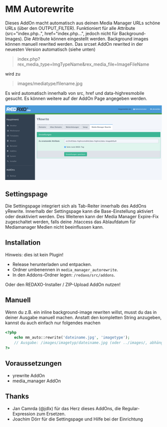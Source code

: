 MM Autorewrite
========================

Dieses AddOn macht automatisch aus deinen Media Manager URLs schöne URLs (über den OUTPUT_FILTER).
Funktioniert für alle Attribute (src="index.php..", href="index.php...", jedoch nicht für Background-Images). Die Attribute können eingestellt werden. Background images können manuell rewrited werden. Das srcset AddOn rewrited in der neuesten Version automatisch (siehe unten)

> index.php?rex_media_type=ImgTypeName&rex_media_file=ImageFileName

wird zu

> images/mediatype/filename.jpg

Es wird automatisch innerhalb von src, href und data-highresmobile gesucht. Es können weitere auf der AddOn Page angegeben werden.

![Screenshot](https://raw.githubusercontent.com/FriendsOfREDAXO/media_manager_autorewrite/assets/screen.png)

Settingspage
------------
Die Settingspage integriert sich als Tab-Reiter innerhalb des AddOns yRewrite.
Innerhalb der Settingspage kann die Base-Einstellung aktiviert oder deaktiviert werden. Des Weiteren kann der Media Manager Expire-Fix zugeschaltet werden, falls deine .htaccess das Ablaufdatum für Mediamanager Medien nicht beeinflussen kann.

Installation
------------
Hinweis: dies ist kein Plugin!

* Release herunterladen und entpacken.
* Ordner umbenennen in `media_manager_autorewrite`.
* In den Addons-Ordner legen: `/redaxo/src/addons`.

Oder den REDAXO-Installer / ZIP-Upload AddOn nutzen!

Manuell
------------
Wenn du z.B. ein inline background-image rewriten willst, musst du das in deiner Ausgabe manuell machen. Anstatt den kompletten String anzugeben, kannst du auch einfach nur folgendes machen

```php
<?php
    echo mm_auto::rewrite('dateiname.jpg', 'imagetype');
    // Ausgabe: /images/imagetyp/dateiname.jpg (oder ../images/, abhängig von der BASE-Tag Einstellung)
?>
```

Voraussetzungen
------------

* yrewrite AddOn
* media_manager AddOn

Thanks
----
* Jan Camrda (@jdlx) für das Herz dieses AddOns, die Regular-Expression zum Ersetzen.
* Joachim Dörr für die Settingspage und Hilfe bei der Einrichtung
